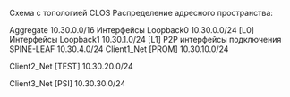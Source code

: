Схема с топологией CLOS
Распределение адресного пространства:

Aggregate	10.30.0.0/16
Интерфейсы Loopback0 10.30.0.0/24 [L0]
Интерфейсы Loopback1 10.30.1.0/24 [L1]
P2P интерфейсы подключения SPINE-LEAF 10.30.4.0/24 
Client1_Net [PROM] 10.30.10.0/24

Client2_Net [TEST] 10.30.20.0/24

Client3_Net [PSI] 10.30.30.0/24

